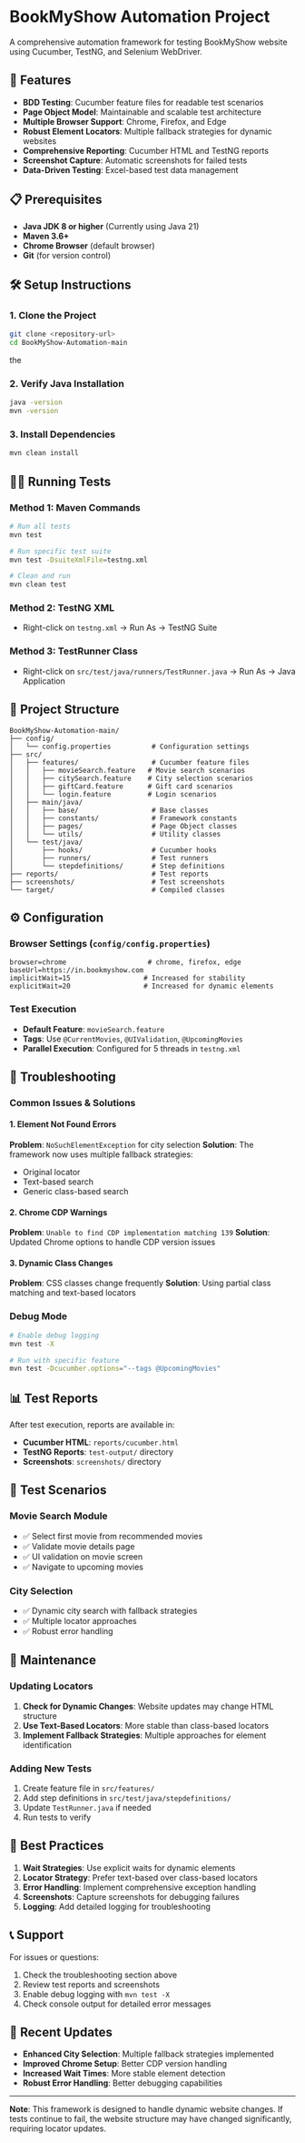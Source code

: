 # BookMyShow Automation Project

A comprehensive automation framework for testing BookMyShow website using Cucumber, TestNG, and Selenium WebDriver.

## 🚀 Features

- **BDD Testing**: Cucumber feature files for readable test scenarios
- **Page Object Model**: Maintainable and scalable test architecture
- **Multiple Browser Support**: Chrome, Firefox, and Edge
- **Robust Element Locators**: Multiple fallback strategies for dynamic websites
- **Comprehensive Reporting**: Cucumber HTML and TestNG reports
- **Screenshot Capture**: Automatic screenshots for failed tests
- **Data-Driven Testing**: Excel-based test data management

## 📋 Prerequisites

- **Java JDK 8 or higher** (Currently using Java 21)
- **Maven 3.6+**
- **Chrome Browser** (default browser)
- **Git** (for version control)

## 🛠️ Setup Instructions

### 1. Clone the Project
```bash
git clone <repository-url>
cd BookMyShow-Automation-main
```
 the 
### 2. Verify Java Installation
```bash
java -version
mvn -version
```

### 3. Install Dependencies
```bash
mvn clean install
```

## 🏃‍♂️ Running Tests

### Method 1: Maven Commands
```bash
# Run all tests
mvn test

# Run specific test suite
mvn test -DsuiteXmlFile=testng.xml

# Clean and run
mvn clean test
```

### Method 2: TestNG XML
- Right-click on `testng.xml` → Run As → TestNG Suite

### Method 3: TestRunner Class
- Right-click on `src/test/java/runners/TestRunner.java` → Run As → Java Application

## 📁 Project Structure

```
BookMyShow-Automation-main/
├── config/
│   └── config.properties          # Configuration settings
├── src/
│   ├── features/                  # Cucumber feature files
│   │   ├── movieSearch.feature   # Movie search scenarios
│   │   ├── citySearch.feature    # City selection scenarios
│   │   ├── giftCard.feature      # Gift card scenarios
│   │   └── login.feature         # Login scenarios
│   ├── main/java/
│   │   ├── base/                  # Base classes
│   │   ├── constants/             # Framework constants
│   │   ├── pages/                 # Page Object classes
│   │   └── utils/                 # Utility classes
│   └── test/java/
│       ├── hooks/                 # Cucumber hooks
│       ├── runners/               # Test runners
│       └── stepdefinitions/       # Step definitions
├── reports/                       # Test reports
├── screenshots/                   # Test screenshots
└── target/                        # Compiled classes
```

## ⚙️ Configuration

### Browser Settings (`config/config.properties`)
```properties
browser=chrome                    # chrome, firefox, edge
baseUrl=https://in.bookmyshow.com
implicitWait=15                  # Increased for stability
explicitWait=20                  # Increased for dynamic elements
```

### Test Execution
- **Default Feature**: `movieSearch.feature`
- **Tags**: Use `@CurrentMovies`, `@UIValidation`, `@UpcomingMovies`
- **Parallel Execution**: Configured for 5 threads in `testng.xml`

## 🔧 Troubleshooting

### Common Issues & Solutions

#### 1. Element Not Found Errors
**Problem**: `NoSuchElementException` for city selection
**Solution**: The framework now uses multiple fallback strategies:
- Original locator
- Text-based search
- Generic class-based search

#### 2. Chrome CDP Warnings
**Problem**: `Unable to find CDP implementation matching 139`
**Solution**: Updated Chrome options to handle CDP version issues

#### 3. Dynamic Class Changes
**Problem**: CSS classes change frequently
**Solution**: Using partial class matching and text-based locators

### Debug Mode
```bash
# Enable debug logging
mvn test -X

# Run with specific feature
mvn test -Dcucumber.options="--tags @UpcomingMovies"
```

## 📊 Test Reports

After test execution, reports are available in:
- **Cucumber HTML**: `reports/cucumber.html`
- **TestNG Reports**: `test-output/` directory
- **Screenshots**: `screenshots/` directory

## 🧪 Test Scenarios

### Movie Search Module
- ✅ Select first movie from recommended movies
- ✅ Validate movie details page
- ✅ UI validation on movie screen
- ✅ Navigate to upcoming movies

### City Selection
- ✅ Dynamic city search with fallback strategies
- ✅ Multiple locator approaches
- ✅ Robust error handling

## 🔄 Maintenance

### Updating Locators
1. **Check for Dynamic Changes**: Website updates may change HTML structure
2. **Use Text-Based Locators**: More stable than class-based locators
3. **Implement Fallback Strategies**: Multiple approaches for element identification

### Adding New Tests
1. Create feature file in `src/features/`
2. Add step definitions in `src/test/java/stepdefinitions/`
3. Update `TestRunner.java` if needed
4. Run tests to verify

## 🚨 Best Practices

1. **Wait Strategies**: Use explicit waits for dynamic elements
2. **Locator Strategy**: Prefer text-based over class-based locators
3. **Error Handling**: Implement comprehensive exception handling
4. **Screenshots**: Capture screenshots for debugging failures
5. **Logging**: Add detailed logging for troubleshooting

## 📞 Support

For issues or questions:
1. Check the troubleshooting section above
2. Review test reports and screenshots
3. Enable debug logging with `mvn test -X`
4. Check console output for detailed error messages

## 🔄 Recent Updates

- **Enhanced City Selection**: Multiple fallback strategies implemented
- **Improved Chrome Setup**: Better CDP version handling
- **Increased Wait Times**: More stable element detection
- **Robust Error Handling**: Better debugging capabilities

---

**Note**: This framework is designed to handle dynamic website changes. If tests continue to fail, the website structure may have changed significantly, requiring locator updates.
